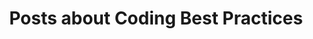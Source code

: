 ---
layout: categorypage
title: Posts about Coding Best Practices
category: best practices
permalink: /categories/best-practices/ # This is only required for pretty links.
---